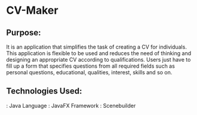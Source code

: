 # CV-Maker
## Purpose:
It is an application that simplifies the task of creating a CV for individuals. This application is flexible to be used and reduces the need of thinking and designing an appropriate CV according to qualifications. Users just have to fill up a form that specifies questions from all required fields such as personal questions, educational, qualities, interest, skills and so on.

## Technologies Used:
 : Java Language
 : JavaFX Framework
 : Scenebuilder
